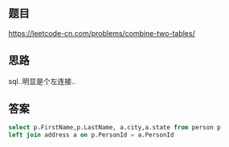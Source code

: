 ## 题目
https://leetcode-cn.com/problems/combine-two-tables/

## 思路
 
 sql..明显是个左连接..

## 答案

```sql
select p.FirstName,p.LastName, a.city,a.state from person p
left join address a on p.PersonId = a.PersonId
```